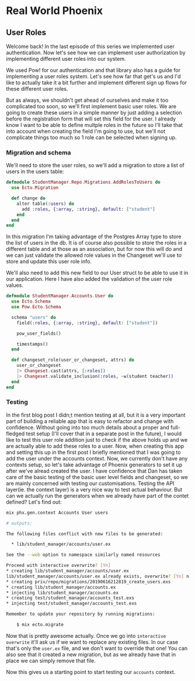 # Real World Phoenix
## User Roles

Welcome back! In the last episode of this series we implemented user authentication.
Now let's see how we can implement user authorization by implementing different user roles into our system.

We used Pow! for our authentication and that library also has a guide for implementing a user roles system.
Let's see how far that get's us and I'd like to actually take it a bit further and implement different
sign up flows for these different user roles.

But as always, we shouldn't get ahead of ourselves and make it too complicated too soon, so we'll first
implement basic user roles. We are going to create these users in a simple manner by just adding a selection
before the registration form that will set this field for the user. I already know I want to be able to define
multple roles in the future so I'll take that into account when creating the field I'm going to use, but we'll
not complicate things too much so 1 role can be selected when signing up.

### Migration and schema

We'll need to store the user roles, so we'll add a migration to store a list of users in the users table:

```elixir
defmodule StudentManager.Repo.Migrations.AddRolesToUsers do
  use Ecto.Migration

  def change do
    alter table(:users) do
      add :roles, {:array, :string}, default: ["student"]
    end
  end
end
```

In this migration I'm taking advantage of the Postgres Array type to store the list of users in the db. It is
of course also possible to store the roles in a different table and at those as an association, but for now
this will do and we can just validate the allowed role values in the Changeset we'll use to store and update
this user role info.

We'll also need to add this new field to our User struct to be able to use it in our application. Here I have also added the validation of the user role values. 

```elixir
defmodule StudentManager.Accounts.User do
  use Ecto.Schema
  use Pow.Ecto.Schema

  schema "users" do
    field(:roles, {:array, :string}, default: ["student"])

    pow_user_fields()

    timestamps()
  end

  def changeset_role(user_or_changeset, attrs) do
    user_or_changeset
    |> Changeset.cast(attrs, [:roles])
    |> Changeset.validate_inclusion(:roles, ~w(student teacher))
  end
end
```

### Testing

In the first blog post I didn;t mention testing at all, but it is a very important part of building a reliable app that is easy to refactor and change with confidence.
Without going into too much details about a proper and full-fledged test setup (I'll cover that in a separate post in the future), I would like to test this
user role addition just to check if the above holds up and we are actually able to add these roles to a user. Now, when creating this app and setting this up in the
first post I briefly mentioned that I was going to add the user under the accounts context. Now, we currently don't have any contexts setup, so let's take advantage
of Phoenix generators to set it up after we've alread created the user. I have confidence that Dan has taken care of the basic testing of the basic user level
fields and changeset, so we are mainly concerned with testing our customisations. Testing the API layer(ie. the context layer) is a very nice
way to test actual behaviour. But can we actually run the generators when we already have part of the contet defined? Let's find out:

```bash
mix phx.gen.context Accounts User users

# outputs:

The following files conflict with new files to be generated:

  * lib/student_manager/accounts/user.ex

See the --web option to namespace similarly named resources

Proceed with interactive overwrite? [Yn] 
* creating lib/student_manager/accounts/user.ex
lib/student_manager/accounts/user.ex already exists, overwrite? [Yn] n
* creating priv/repo/migrations/20190616212819_create_users.exs
* creating lib/student_manager/accounts.ex
* injecting lib/student_manager/accounts.ex
* creating test/student_manager/accounts_test.exs
* injecting test/student_manager/accounts_test.exs

Remember to update your repository by running migrations:

    $ mix ecto.migrate
```

Now that is pretty awesome actually. Once we go into `interactive overwrite` it'll ask us if we want to replace any existing files. In our case that's only the `user.ex`
file, and we don't want to override that one! You can also see that it created a new migration, but as we already have that in place we can simply remove that file.

Now this gives us a starting point to start testing our `accounts` context.
```elixir

```


